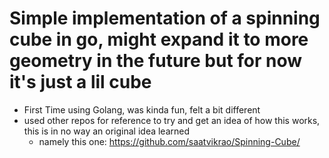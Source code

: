 # Simple implementation of a spinning cube in go, might expand it to more geometry in the future but for now it's just a lil cube
- First Time using Golang, was kinda fun, felt a bit different
- used other repos for reference to try and get an idea of how this works, this is in no way an original idea learned
    - namely this one:
    https://github.com/saatvikrao/Spinning-Cube/
